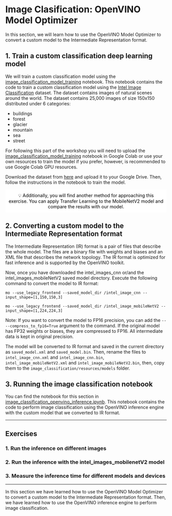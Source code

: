 # Image Clasification: OpenVINO Model Optimizer
In this section, we will learn how to use the OpenVINO Model Optimizer to convert a custom model to the Intermediate Representation format.

## 1. Train a custom classification deep learning model
We will train a custom classification model using the [image_classification_model_training](image_classification/image_classification_model_training.ipynb) notebook. This notebook contains the code to train a custom classification model using the [Intel Image Classification](https://www.kaggle.com/datasets/puneet6060/intel-image-classification) dataset. The dataset contains images of natural scenes around the world. The dataset contains 25,000 images of size 150x150 distributed under 6 categories:

- buildings
- forest
- glacier
- mountain
- sea
- street

For following this part of the workshop you will need to upload the [image_classification_model_training](image_classification/image_classification_model_training.ipynb) notebook in Google Colab or use your own resources to train the model if you prefer, however, is recommended to use Google Colab GPU resources.

Download the dataset from [here](https://www.kaggle.com/puneet6060/intel-image-classification/download) and upload it to your Google Drive. Then, follow the instructions in the notebook to train the model.

<div style="text-align:center; background-color:#ffff; padding:10px; color:black;">
💡 Additionally, you will find another method for approaching this exercise. You can apply Transfer Learning to the MobileNetV2 model and compare the results with our model.
</div>

## 2. Converting a custom model to the Intermediate Representation format
The Intermediate Representation (IR) format is a pair of files that describe the whole model. The files are a binary file with weights and biases and an XML file that describes the network topology. The IR format is optimized for fast inference and is supported by the OpenVINO toolkit.

Now, once you have downloaded the intel_images_cnn or/and the intel_images_mobileNetV2 saved model directory.  Execute the following command to convert the model to IR format:

```
mo --use_legacy_frontend --saved_model_dir /intel_image_cnn --input_shape=[1,150,150,3] 
```

```
mo --use_legacy_frontend --saved_model_dir /intel_image_mobileNetV2 --input_shape=[1,224,224,3]  
```

Note: If you want to convert the model to FP16 precision, you can add the `----compress_to_fp16=True` argument to the command. If the original model has FP32 weights or biases, they are compressed to FP16. All intermediate data is kept in original precision. 

The model will be converted to IR format and saved in the current directory as `saved_model.xml` and `saved_model.bin`. Then, rename the files to `intel_image_cnn.xml` and `intel_image_cnn.bin`, `intel_image_mobileNetV2.xml` and `intel_image_mobileNetV2.bin`, then, copy them to the `image_classification/resources/models` folder.

## 3. Running the image classification notebook
You can find the notebook for this section in [image_classification_openvino_inference.ipynb](image_classification/image_classification_openvino_inference.ipynb). This notebook contains the code to perform image classification using the OpenVINO inference engine with the custom model that we converted to IR format.

------
## Exercises
### 1. Run the inference on different images
### 2. Run the inference with the intel_images_mobilenetV2 model
### 3. Measure the inference time for different models and devices

------

In this section we have learned how to use the OpenVINO Model Optimizer to convert a custom model to the Intermediate Representation format. Then, we have learned how to use the OpenVINO inference engine to perform image classification.